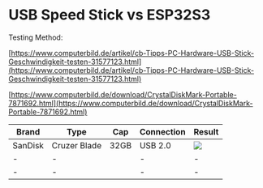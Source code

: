 # USB Speed Stick vs ESP32S3

Testing Method:

[https://www.computerbild.de/artikel/cb-Tipps-PC-Hardware-USB-Stick-Geschwindigkeit-testen-31577123.html](https://www.computerbild.de/artikel/cb-Tipps-PC-Hardware-USB-Stick-Geschwindigkeit-testen-31577123.html)

[https://www.computerbild.de/download/CrystalDiskMark-Portable-7871692.html](https://www.computerbild.de/download/CrystalDiskMark-Portable-7871692.html)

| Brand | Type | Cap | Connection | Result |
| --- | --- | --- | --- | --- |
| SanDisk | Cruzer Blade | 32GB | USB 2.0 | ![](https://user-images.githubusercontent.com/69573151/217361551-c1eeb290-a683-4d8e-937c-d75ce4a8fdfb.png) |
| \- | \- |   | \- | \- |
| \- | \- |   | \- | \- |
